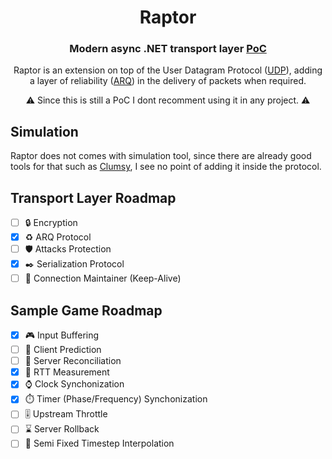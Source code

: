 <div align=center>   

# Raptor
### Modern async .NET transport layer <a href="https://en.wikipedia.org/wiki/Proof_of_concept">PoC</a>
Raptor is an extension on top of the User Datagram Protocol (<a href="https://en.wikipedia.org/wiki/User_Datagram_Protocol">UDP</a>), adding a layer of reliability (<a href="https://en.wikipedia.org/wiki/Automatic_repeat_request">ARQ</a>) in the delivery of packets when required.

⚠️ Since this is still a PoC I dont recomment using it in any project. ⚠️
</div>

## Simulation
Raptor does not comes with simulation tool, since there are already good tools for that such as <a href="https://github.com/jagt/clumsy">Clumsy</a>, I see no point of adding it inside the protocol.

## Transport Layer Roadmap
- [ ] 🔒 Encryption
- [x] ♻️ ARQ Protocol
- [ ] 🛡️ Attacks Protection
- [x] ✒️ Serialization Protocol
- [ ] 🔗 Connection Maintainer (Keep-Alive)

## Sample Game Roadmap
- [x] 🎮 Input Buffering
- [ ] 🔮 Client Prediction
- [ ] 🚨 Server Reconciliation
- [x] 🔁 RTT Measurement
- [x] ⌚ Clock Synchonization
- [x] ⏱️ Timer (Phase/Frequency) Synchonization
- [ ] 🎚️ Upstream Throttle
- [ ] ⌛ Server Rollback
- [ ] 👻 Semi Fixed Timestep Interpolation
